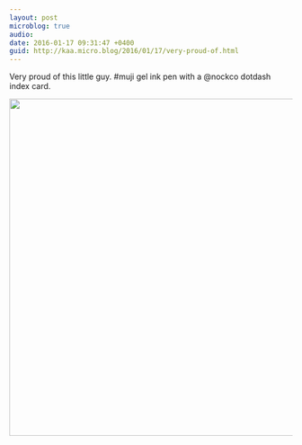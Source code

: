 ```yaml
---
layout: post
microblog: true
audio: 
date: 2016-01-17 09:31:47 +0400
guid: http://kaa.micro.blog/2016/01/17/very-proud-of.html
---
```

Very proud of this little guy. #muji gel ink pen with a @nockco dotdash index card.

<img src="http://www.kaa.bz/uploads/2018/0065d165cd.jpg" width="600" height="600" />
